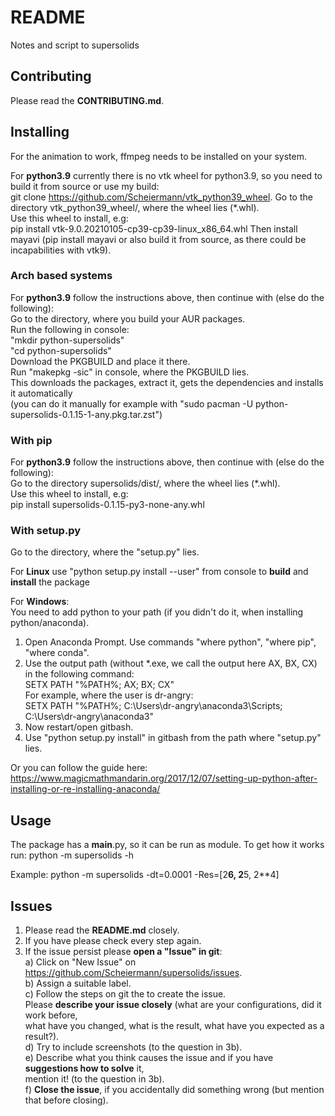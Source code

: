 # README  
Notes and script to supersolids  

## Contributing  
Please read the **CONTRIBUTING.md**.  

## Installing  

For the animation to work, ffmpeg needs to be installed on your system.

For **python3.9** currently there is no vtk wheel for python3.9, so you need to build it from source or use my build:  
git clone https://github.com/Scheiermann/vtk_python39_wheel. Go to the directory vtk_python39_wheel/,
where the wheel lies (*.whl).  
Use this wheel to install, e.g:  
pip install vtk-9.0.20210105-cp39-cp39-linux_x86_64.whl
Then install mayavi (pip install mayavi or also build it from source, as there could be incapabilities with vtk9).  

### Arch based systems  
For **python3.9** follow the instructions above, then continue with (else do the following):  
Go to the directory, where you build your AUR packages.  
Run the following in console:  
"mkdir python-supersolids"  
"cd python-supersolids"  
Download the PKGBUILD and place it there.  
Run "makepkg -sic" in console, where the PKGBUILD lies.  
This downloads the packages, extract it, gets the dependencies and installs it automatically  
(you can do it manually for example with "sudo pacman -U python-supersolids-0.1.15-1-any.pkg.tar.zst")  

### With pip  
For **python3.9** follow the instructions above, then continue with (else do the following):  
Go to the directory supersolids/dist/, where the wheel lies (*.whl).  
Use this wheel to install, e.g:  
pip install supersolids-0.1.15-py3-none-any.whl  


### With setup.py  
Go to the directory, where the "setup.py" lies.  

For **Linux** use "python setup.py install --user" from console to **build** and **install** the package  

For **Windows**:  
You need to add python to your path (if you didn't do it, when installing python/anaconda).  
1. Open Anaconda Prompt. Use commands "where python", "where pip", "where conda".  
2. Use the output path (without *.exe, we call the output here AX, BX, CX) in the following command:  
   SETX PATH "%PATH%; AX; BX; CX"  
   For example, where the user is dr-angry:  
   SETX PATH "%PATH%; C:\Users\dr-angry\anaconda3\Scripts; C:\Users\dr-angry\anaconda3"  
3. Now restart/open gitbash.  
4. Use "python setup.py install" in gitbash from the path where "setup.py" lies.  

Or you can follow the guide here:  
https://www.magicmathmandarin.org/2017/12/07/setting-up-python-after-installing-or-re-installing-anaconda/  

## Usage
The package has a __main__.py, so it can be run as module.
To get how it works run:
python -m supersolids -h

Example:
python -m supersolids -dt=0.0001 -Res=[2**6, 2**5, 2**4]

## Issues  
1. Please read the **README.md** closely.  
2. If you have please check every step again.  
3. If the issue persist please **open a "Issue" in git**:  
a) Click on "New Issue" on https://github.com/Scheiermann/supersolids/issues.  
b) Assign a suitable label.  
c) Follow the steps on git the to create the issue.  
Please **describe your issue closely** (what are your configurations, did it work before,  
what have you changed, what is the result, what have you expected as a result?).  
d) Try to include screenshots (to the question in 3b).  
e) Describe what you think causes the issue and if you have **suggestions how to solve** it,  
mention it! (to the question in 3b).  
f) **Close the issue**, if you accidentally did something wrong (but mention that before closing).  
